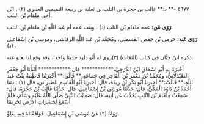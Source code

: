 ٤٦٧٧ -** د:** غالب بن حجرة بن التلب بن ثعلبة بن ربيعة التميميي العنبري (٢) ، ابْن أخي ملقام بْن التلب.

**رَوَى عَن:** عمه ملقام بْن التلب (د) ، وبنت عمه أم عَبد اللَّهِ بْن ملقام بْن التلب.

**رَوَى عَنه:** حرمي بْن حفص القسملي، ومُحَمَّد بْن عَبد اللَّهِ الرقاشي، وموسى بْن إِسْمَاعِيل (د) .

ذكره ابنُ حِبَّان في كتاب (الثقات) (٣)روى له أَبُو داود حديثا واحدا، وقد وقع لنا بعلو عنه.

أَخْبَرَنَا بِهِ أَبُو إِسْحَاقَ ابْنُ الدَّرَجِيِّ،************ قال:************ أَنْبَأَنَا أَبُو جَعْفَرٍ الصَّيْدَلانِيُّ، ومُحَمَّدُ بْنُ مَعْمَرِ بْنِ الْفَاخِرِ فِي جَمَاعَةٍ،** قَالُوا:** أَخْبَرَتْنا فَاطِمَةُ بِنْتُ عَبد اللَّهِ،** قَالَتْ:** أخبرنا أَبُو بَكْرِ بْنُ رِيذَةَ، قال: أخبرنا أَبُو الْقَاسِمِ الطبراني، قال (١) : دثنا أَحْمَدُ بْنُ دَاوُدَ الْمَكِّيُّ، قال: حَدَّثَنَا مُوسَى بْنُ إِسْمَاعِيلَ، قال: حَدَّثَنَا غَالِبُ بْنُ حَجْرَةَ، قال: سَمِعْتُ مِلْقَامَ بْنَ التَّلِبِ يُحَدِّثُ عَن أَبِيهِ، قال: صَحِبْتُ النَّبِيَّ صَلَّى اللَّهُ عَلَيْهِ وسَلَّمَ، فَلَمْ أَسْمَعُ لِحَشَرَاتِ الأَرْضِ تَحْرِيمًا.

رَوَاهُ (٢) عَنْ مُوسَى بْنِ إِسْمَاعِيلَ، فَوَافَقْنَاهُ فِيهِ بِعُلِوٍّ.